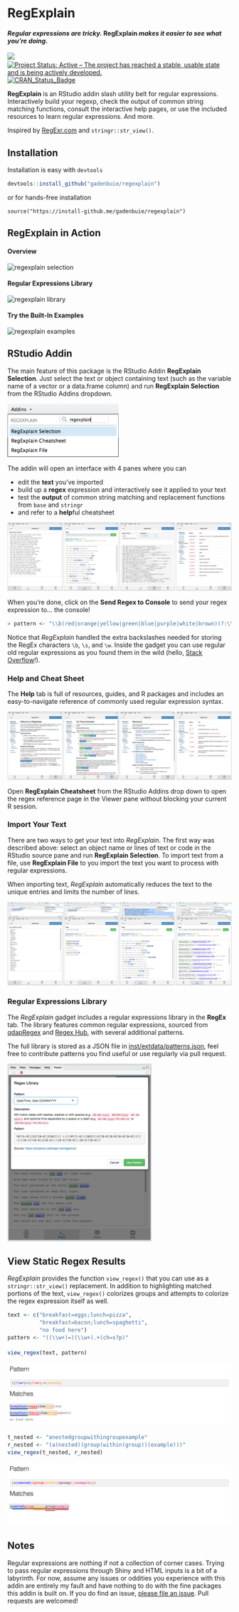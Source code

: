 RegExplain
================

#### *Regular expressions are tricky.* RegExplain *makes it easier to see what you’re doing.*

<!-- [![packageversion](https://img.shields.io/github/description/v/gadenbuie/regexplain.svg)](commits/master) -->

![](https://img.shields.io/badge/lifecycle-maturing-blue.svg) [![Project
Status: Active – The project has reached a stable, usable state and is
being actively
developed.](http://www.repostatus.org/badges/latest/active.svg)](http://www.repostatus.org/#active)
[![CRAN\_Status\_Badge](http://www.r-pkg.org/badges/version/regexplain)](https://cran.r-project.org/package=regexplain)
<!-- [![Last-changedate](https://img.shields.io/badge/last%20change-2018--04--19-yellowgreen.svg)](/commits/master) -->

<!-- Links -->

**RegExplain** is an RStudio addin slash utility belt for regular
expressions. Interactively build your regexp, check the output of common
string matching functions, consult the interactive help pages, or use
the included resources to learn regular expressions. And more.

Inspired by [RegExr.com](https://regexr.com/) and `stringr::str_view()`.

## Installation

Installation is easy with `devtools`

``` r
devtools::install_github("gadenbuie/regexplain")
```

or for hands-free installation

    source("https://install-github.me/gadenbuie/regexplain")

## RegExplain in Action

#### Overview

![regexplain
selection](https://raw.githubusercontent.com/gadenbuie/regexplain/af4fe0988a10f34dc528b4d359b80bb06af7809a/docs/regexplain-selection.gif)

#### Regular Expressions Library

![regexplain
library](https://raw.githubusercontent.com/gadenbuie/regexplain/af4fe0988a10f34dc528b4d359b80bb06af7809a/docs/regexplain-library.gif)

#### Try the Built-In Examples

![regexplain
examples](https://raw.githubusercontent.com/gadenbuie/regexplain/af4fe0988a10f34dc528b4d359b80bb06af7809a/docs/regexplain-try-this.gif)

## RStudio Addin

The main feature of this package is the RStudio Addin **RegExplain
Selection**. Just select the text or object containing text (such as the
variable name of a vector or a data.frame column) and run **RegExplain
Selection** from the RStudio Addins
dropdown.

<img src="docs/rstudio-addin-list.png" width = "250px;" alt="regexplain in the Rstudio Addins dropdown">

The addin will open an interface with 4 panes where you can

  - edit the **text** you’ve imported
  - build up a **regex** expression and interactively see it applied to
    your text
  - test the **output** of common string matching and replacement
    functions from `base` and `stringr`
  - and refer to a **help**ful cheatsheet

![The panes of regexplain](docs/regexplain-gadget-tabs.png)

When you’re done, click on the **Send Regex to Console** to send your
regex expression to… the
console\!

``` r
> pattern <- "\\b(red|orange|yellow|green|blue|purple|white|brown)(?:\\s(\\w+))?"
```

Notice that *RegExplain* handled the extra backslashes needed for
storing the RegEx characters `\b`, `\s`, and `\w`. Inside the gadget you
can use regular old regular expressions as you found them in the wild
(hello, [Stack
Overflow](https://stackoverflow.com/questions/tagged/regex)\!).

### Help and Cheat Sheet

The **Help** tab is full of resources, guides, and R packages and
includes an easy-to-navigate reference of commonly used regular
expression syntax.

![regexplain help windows](docs/regexplain-gadget-help.png)

Open **RegExplain Cheatsheet** from the RStudio Addins drop down to open
the regex reference page in the Viewer pane without blocking your
current R session.

### Import Your Text

There are two ways to get your text into *RegExplain*. The first way was
described above: select an object name or lines of text or code in the
RStudio source pane and run **RegExplain Selection**. To import text
from a file, use **RegExplain File** to you import the text you want to
process with regular expressions.

When importing text, *RegExplain* automatically reduces the text to the
unique entries and limits the number of lines.

![regexplain addins](docs/addin-screenshots.png)

### Regular Expressions Library

The *RegExplain* gadget includes a regular expressions library in the
**RegEx** tab. The library features common regular expressions, sourced
from [qdapRegex](https://github.com/trinker/qdapRegex) and [Regex
Hub](https://projects.lukehaas.me/regexhub), with several additional
patterns.

The full library is stored as a JSON file in
[inst/extdata/patterns.json](/inst/extdata/patterns.json), feel free to
contribute patterns you find useful or use regularly via pull
request.

<img src="docs/regexplain-gadget-library.png" height="400px" alt="regexplain library modal">

## View Static Regex Results

*RegExplain* provides the function `view_regex()` that you can use as a
`stringr::str_view()` replacement. In addition to highlighting matched
portions of the text, `view_regex()` colorizes groups and attempts to
colorize the regex expression itself as well.

``` r
text <- c("breakfast=eggs;lunch=pizza",
          "breakfast=bacon;lunch=spaghetti", 
          "no food here")
pattern <- "((\\w+)=)(\\w+).+(ch=s?p)"

view_regex(text, pattern)
```

![Example `view_regex(text, pattern)`.](docs/view-regex.png)

``` r
t_nested <- "anestedgroupwithingroupexample"
r_nested <- "(a(nested)(group(within(group))(example)))"
view_regex(t_nested, r_nested)
```

![Example of nested groups](docs/view-nested.png)

## Notes

Regular expressions are nothing if not a collection of corner cases.
Trying to pass regular expressions through Shiny and HTML inputs is a
bit of a labyrinth. For now, assume any issues or oddities you
experience with this addin are entirely my fault and have nothing to do
with the fine packages this addin is built on. If you do find an issue,
[please file an issue](https://github.com/gadenbuie/regexplain). Pull
requests are welcomed\!
